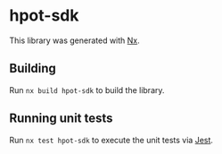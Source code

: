 # hpot-sdk

This library was generated with [Nx](https://nx.dev).

## Building

Run `nx build hpot-sdk` to build the library.

## Running unit tests

Run `nx test hpot-sdk` to execute the unit tests via [Jest](https://jestjs.io).
